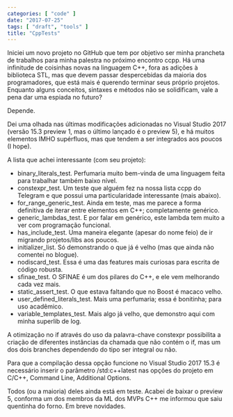 ```yaml
---
categories: [ "code" ]
date: "2017-07-25"
tags: [ "draft", "tools" ]
title: "CppTests"
---
```

Iniciei um novo projeto no GitHub que tem por objetivo ser minha prancheta de trabalhos para minha palestra no próximo encontro ccpp. Há uma infinitude de coisinhas novas na linguagem C++, fora as adições à biblioteca STL, mas que devem passar despercebidas da maioria dos programadores, que está mais é querendo terminar seus próprio projetos. Enquanto alguns conceitos, sintaxes e métodos não se solidificam, vale a pena dar uma espiada no futuro?

Depende.

Dei uma olhada nas últimas modificações adicionadas no Visual Studio 2017 (versão 15.3 preview 1, mas o último lançado é o preview 5), e há muitos elementos IMHO supérfluos, mas que tendem a ser integrados aos poucos (I hope).

A lista que achei interessante (com seu projeto):

 - binary_literals_test. Perfumaria muito bem-vinda de uma linguagem feita para trabalhar também baixo nível.
 - constexpr_test. Um teste que alguém fez na nossa lista ccpp do Telegram e que possui uma particularidade interessante (mais abaixo).
 - for_range_generic_test. Ainda em teste, mas me parece a forma definitiva de iterar entre elementos em C++; completamente genérico.
 - generic_lambdas_test. E por falar em genérico, este lambda tem muito a ver com programação funcional.
 - has_include_test. Uma maneira elegante (apesar do nome feio) de ir migrando projetos/libs aos poucos.
 - initializer_list. Só demonstrando o que já é velho (mas que ainda não comentei no blogue).
 - nodiscard_test. Essa é uma das features mais curiosas para escrita de código robusta.
 - sfinae_test. O SFINAE é um dos pilares do C++, e ele vem melhorando cada vez mais.
 - static_assert_test. O que estava faltando que no Boost é macaco velho.
 - user_defined_literals_test. Mais uma perfumaria; essa é bonitinha; para uso acadêmico.
 - variable_templates_test. Mais algo já velho, que demonstro aqui com minha superlib de log.

A otimização no if através do uso da palavra-chave constexpr possibilita a criação de diferentes instâncias da chamada que não contém o if, mas um dos dois branches dependendo do tipo ser integral ou não.


Para que a compilação dessa opção funcione no Visual Studio 2017 15.3 é necessário inserir o parâmetro /std:c++latest nas opções do projeto em C/C++, Command Line, Additional Options.

Todos (ou a maioria) deles ainda está em teste. Acabei de baixar o preview 5, conforma um dos membros da ML dos MVPs C++ me informou que saiu quentinha do forno. Em breve novidades.

